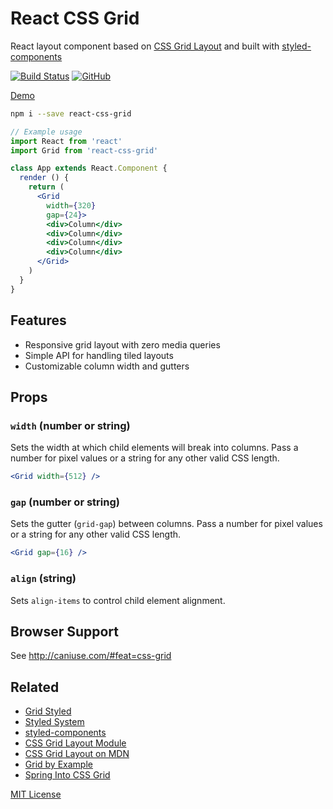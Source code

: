 
# React CSS Grid

React layout component based on [CSS Grid Layout][spec] and built with [styled-components][sc]

[![Build Status][travis-badge]][travis]
[![GitHub][stars]][gh]

[Demo](http://jxnblk.com/react-css-grid/docs)

[travis-badge]: https://img.shields.io/travis/jxnblk/react-css-grid/master.svg?style=flat-square
[travis]: https://travis-ci.org/jxnblk/react-css-grid
[gh]: https://github.com/jxnblk/react-css-grid
[stars]: https://img.shields.io/github/stars/jxnblk/react-css-grid.svg?style=social&label=Star

```sh
npm i --save react-css-grid
```

```jsx
// Example usage
import React from 'react'
import Grid from 'react-css-grid'

class App extends React.Component {
  render () {
    return (
      <Grid
        width={320}
        gap={24}>
        <div>Column</div>
        <div>Column</div>
        <div>Column</div>
        <div>Column</div>
      </Grid>
    )
  }
}
```


## Features

- Responsive grid layout with zero media queries
- Simple API for handling tiled layouts
- Customizable column width and gutters


## Props

### `width` (number or string)

Sets the width at which child elements will break into columns.
Pass a number for pixel values or a string for any other valid CSS length.

```jsx
<Grid width={512} />
```

### `gap` (number or string)

Sets the gutter (`grid-gap`) between columns.
Pass a number for pixel values or a string for any other valid CSS length.

```jsx
<Grid gap={16} />
```

### `align` (string)

Sets `align-items` to control child element alignment.


## Browser Support

See http://caniuse.com/#feat=css-grid


## Related

- [Grid Styled](https://github.com/jxnblk/grid-styled)
- [Styled System](https://github.com/jxnblk/styled-system)
- [styled-components][sc]
- [CSS Grid Layout Module][spec]
- [CSS Grid Layout on MDN](https://developer.mozilla.org/en-US/docs/Web/CSS/CSS_Grid_Layout)
- [Grid by Example](https://gridbyexample.com/video/series-auto-fill-auto-fit/)
- [Spring Into CSS Grid](http://jonibologna.com/spring-into-css-grid/)


[spec]: https://www.w3.org/TR/css-grid-1/
[demo]: http://jxnblk.com/react-css-grid/
[sc]: https://styled-components.com

[MIT License](LICENSE.md)
